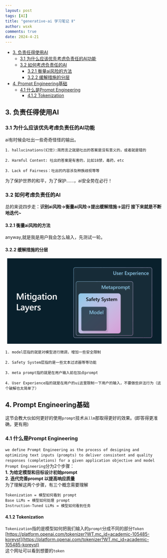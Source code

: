 ```yaml
---
layout: post
tags: [AI]
title: "generative-ai 学习笔记 Ⅱ"
author: wsxk
comments: true
date: 2024-4-21
---
```


- [3. 负责任得使用AI](#3-负责任得使用ai)
  - [3.1 为什么应该优先考虑负责任的AI功能](#31-为什么应该优先考虑负责任的ai功能)
  - [3.2 如何考虑负责任的AI](#32-如何考虑负责任的ai)
    - [3.2.1 衡量ai风险的方法](#321-衡量ai风险的方法)
    - [3.2.2 缓解措施的分层](#322-缓解措施的分层)
- [4. Prompt Engineering基础](#4-prompt-engineering基础)
  - [4.1 什么是Prompt Engineering](#41-什么是prompt-engineering)
    - [4.1.2 Tokenization](#412-tokenization)


## 3. 负责任得使用AI<br>
### 3.1 为什么应该优先考虑负责任的AI功能<br>
ai有时候会吐出一些奇奇怪怪的输出。<br>
```
1. hallucinations(幻觉):简而言之就是吐出的答案是没有意义的，或者就是错的

2. Harmful Content: 吐出的答案是有害的，比如18禁，毒药，etc

3. Lack of Fairness：吐出的内容涉及种族歧视等等
```

为了保护世界的和平，为了保护......，ai安全势在必行！<br>

### 3.2 如何考虑负责任的AI<br>
总的来说四步走：**识别ai风险->衡量ai风险->提出缓解措施->运行 接下来就是不断地迭代~**<br>
#### 3.2.1 衡量ai风险的方法<br>
anyway,就是我是用户我会怎么输入，先测试一轮。<br>
#### 3.2.2 缓解措施的分层<br>
![](https://raw.githubusercontent.com/wsxk/wsxk_pictures/main/2024-3-25/20240421231553.png)
```
1. model层指的就是对模型进行微调，增加一些安全限制

2. Safety System层指的是一些文本过滤器等等功能

3. meta prompt指的就是在用户输入前在加点prompt

4. User Experience指的就是在用户的ui这里限制一下用户的输入，不要做些非法行为（这个破解也太简单了）
```

## 4. Prompt Engineering基础<br>
这节会教大伙如何更好的使用`prompt`技术从`llm`那取得更好的效果。(即答得更准确，更有用)<br>
### 4.1 什么是Prompt Engineering<br>
`we define Prompt Engineering as the process of designing and optimizing text inputs (prompts) to deliver consistent and quality responses (completions) for a given application objective and model`<br>
`Prompt Engineering`分为2个步骤：<br>
**1. 为给定模型和目标设计初始prompt**<br>
**2. 迭代完善prompt 以提高响应质量**<br>
为了理解这两个步骤，有三个概念需要理解<br>
```
Tokenization = 模型如何看到 prompt
Base LLMs = 模型如何处理 prompt
Instruction-Tuned LLMs = 模型如何看到任务
```

#### 4.1.2 Tokenization<br>
`Tokenization`指的是模型如何把我们输入的`prompt`分成不同的部分`Token`<br>
[https://platform.openai.com/tokenizer?WT.mc_id=academic-105485-koreyst](https://platform.openai.com/tokenizer?WT.mc_id=academic-105485-koreyst)<br>
这个网址可以看到想要的`token`<br>
